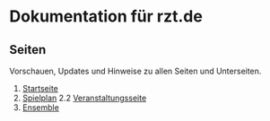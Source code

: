 # Dokumentation für rzt.de

## Seiten
Vorschauen, Updates und Hinweise zu allen Seiten und Unterseiten.

1.   [Startseite](seiten/01-startseite/index.md)
2.   [Spielplan](seiten/02-spielplan/index.md)
2.2  [Veranstaltungsseite](seiten/02-2-veranstaltung/index.md)
4.   [Ensemble](seiten/03-ensemble/index.md)
